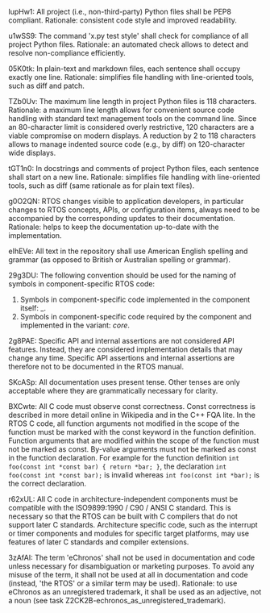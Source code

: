 <!--
     eChronos Real-Time Operating System
     Copyright (c) 2017, Commonwealth Scientific and Industrial Research
     Organisation (CSIRO) ABN 41 687 119 230.

     All rights reserved. CSIRO is willing to grant you a licence to the eChronos
     real-time operating system under the terms of the CSIRO_BSD_MIT license. See
     the file "LICENSE_CSIRO_BSD_MIT.txt" for details.

     @TAG(CSIRO_BSD_MIT)
-->
lupHw1: All project (i.e., non-third-party) Python files shall be PEP8 compliant.
Rationale: consistent code style and improved readability.

u1wSS9: The command 'x.py test style' shall check for compliance of all project Python files.
Rationale: an automated check allows to detect and resolve non-compliance efficiently.

05K0tk: In plain-text and markdown files, each sentence shall occupy exactly one line.
Rationale: simplifies file handling with line-oriented tools, such as diff and patch.

TZb0Uv: The maximum line length in project Python files is 118 characters.
Rationale: a maximum line length allows for convenient source code handling with standard text management tools on the command line.
Since an 80-character limit is considered overly restrictive, 120 characters are a viable compromise on modern displays.
A reduction by 2 to 118 characters allows to manage indented source code (e.g., by diff) on 120-character wide displays.

tGT1n0: In docstrings and comments of project Python files, each sentence shall start on a new line.
Rationale: simplifies file handling with line-oriented tools, such as diff (same rationale as for plain text files).

g0O2QN: RTOS changes visible to application developers, in particular changes to RTOS concepts, APIs, or configuration items, always need to be accompanied by the corresponding updates to their documentation.
Rationale: helps to keep the documentation up-to-date with the implementation.

eIhEVe: All text in the repository shall use American English spelling and grammar (as opposed to British or Australian spelling or grammar).

29g3DU: The following convention should be used for the naming of symbols in component-specific RTOS code:
1. Symbols in component-specific code implemented in the component itself: <component-name>_<functionality>.
2. Symbols in component-specific code required by the component and implemented in the variant: <component-name>_core_<functionality>.

2g8PAE: Specific API and internal assertions are not considered API features.
Instead, they are considered implementation details that may change any time.
Specific API assertions and internal assertions are therefore not to be documented in the RTOS manual.

SKcASp: All documentation uses present tense.
Other tenses are only acceptable where they are grammatically necessary for clarity.

BXCwte: All C code must observe const correctness.
Const correctness is described in more detail online in Wikipedia and in the C++ FQA lite.
In the RTOS C code, all function arguments not modified in the scope of the function must be marked with the const keyword in the function definition.
Function arguments that are modified within the scope of the function must not be marked as const.
By-value arguments must not be marked as const in the function declaration.
For example for the function definition `int foo(const int *const bar) { return *bar; }`, the declaration `int foo(const int *const bar);` is invalid whereas `int foo(const int *bar);` is the correct declaration.

r62xUL: All C code in architecture-independent components must be compatible with the ISO9899:1990 / C90 / ANSI C standard.
This is necessary so that the RTOS can be built with C compilers that do not support later C standards.
Architecture specific code, such as the interrupt or timer components and modules for specific target platforms, may use features of later C standards and compiler extensions.

3zAfAI: The term 'eChronos' shall not be used in documentation and code unless necessary for disambiguation or marketing purposes.
To avoid any misuse of the term, it shall not be used at all in documentation and code (instead, 'the RTOS' or a similar term may be used).
Rationale: to use eChronos as an unregistered trademark, it shall be used as an adjective, not a noun (see task Z2CK2B-echronos_as_unregistered_trademark).
